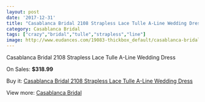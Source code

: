 ```yaml
---
layout: post
date: '2017-12-31'
title: "Casablanca Bridal 2108 Strapless Lace Tulle A-Line Wedding Dress"
category: Casablanca Bridal
tags: ["crazy","bridal","tulle","strapless","line"]
image: http://www.eudances.com/19083-thickbox_default/casablanca-bridal-2108-strapless-lace-tulle-a-line-wedding-dress.jpg
---
```

Casablanca Bridal 2108 Strapless Lace Tulle A-Line Wedding Dress

On Sales: **$318.99**
<a href="https://www.eudances.com/en/casablanca-bridal/5677-casablanca-bridal-2108-strapless-lace-tulle-a-line-wedding-dress.html"><amp-img layout="responsive" width="600" height="600" src="//www.eudances.com/19083-thickbox_default/casablanca-bridal-2108-strapless-lace-tulle-a-line-wedding-dress.jpg" alt="Casablanca Bridal 2108 Strapless Lace Tulle A-Line Wedding Dress 0" /></a>
<a href="https://www.eudances.com/en/casablanca-bridal/5677-casablanca-bridal-2108-strapless-lace-tulle-a-line-wedding-dress.html"><amp-img layout="responsive" width="600" height="600" src="//www.eudances.com/19085-thickbox_default/casablanca-bridal-2108-strapless-lace-tulle-a-line-wedding-dress.jpg" alt="Casablanca Bridal 2108 Strapless Lace Tulle A-Line Wedding Dress 1" /></a>
<a href="https://www.eudances.com/en/casablanca-bridal/5677-casablanca-bridal-2108-strapless-lace-tulle-a-line-wedding-dress.html"><amp-img layout="responsive" width="600" height="600" src="//www.eudances.com/19084-thickbox_default/casablanca-bridal-2108-strapless-lace-tulle-a-line-wedding-dress.jpg" alt="Casablanca Bridal 2108 Strapless Lace Tulle A-Line Wedding Dress 2" /></a>

Buy it: [Casablanca Bridal 2108 Strapless Lace Tulle A-Line Wedding Dress](https://www.eudances.com/en/casablanca-bridal/5677-casablanca-bridal-2108-strapless-lace-tulle-a-line-wedding-dress.html "Casablanca Bridal 2108 Strapless Lace Tulle A-Line Wedding Dress")

View more: [Casablanca Bridal](https://www.eudances.com/en/4-casablanca-bridal "Casablanca Bridal")